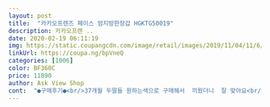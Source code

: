 ```yaml
---
layout: post 
title:  "카카오프렌즈 페이스 엄지방한장갑 HGKTG50019" 
description: 카카오프렌 ..
date: 2020-02-19 06:11:19 
img: https://static.coupangcdn.com/image/retail/images/2019/11/04/11/6/68d6332b-ff3e-4d59-88c0-a16a01ac8a82.jpg 
linkUrl: https://coupa.ng/bpVneQ 
categories: [1006] 
color: BF360C 
price: 11890 
author: Ask View Shop 
cont:  "●구매후기●<br/>37개월 두딸들 원하는색으로 구매해서  끼웠더니  잘 맞아요<br/>4살? 5살?  아기정도나.<br/>.<br/>맞을크기입니다.<br/>.<br/><br/>5살 아이 손에 약간 크네요<br/>99센티 14키로 마른손 여아들<br/>그러니벗겨지진않고<br/>그리고 고리가 오래된건가.<br/>.<br/>묶어놓은? 끈? 자국이 있어서 구멍난것같았어요ㅎ<br/>내년도 사용가능할가같아요!!~<br/>너무좋아요<br/>대신 손가락넣고 이런건몰라 의미가  없네요ㅠㅠ<br/>더크면잘쓰겠죠~~~~<br/>방수는잘됩니다.<br/><br/>방수되는장갑을찾고.<br/>.<br/>빨리필요해서 로켓배송해야되서 이걸 픽 했어요~<br/>벨크로가 있어서 손에서 빠지진않아요<br/>안감이 부드러운 융모털이라 애기들 손  안말리고 쏙 잘들어가네요<br/>일단.<br/>.<br/>애기는 넘나커요.<br/><br/>입구? 들어가는 쪽이 좀 작은 편인것같아요.<br/><br/>저희 애기 넘나 커서 자꾸벗겨져서 장갑끼고 난 뒤에 패딩입었어요.<br/>.<br/><br/>저희아기는23개월입니다.<br/>남자아기<br/>텍 제거하고 보니 얼룩이 있어서 별하나 빼요 ㅡㅡ;;<br/>37개월 두딸들 원하는색으로 구매해서  끼웠더니  잘 맞아요<br/>4살? 5살?  아기정도나.<br/>.<br/>맞을크기입니다.<br/>.<br/><br/>5살 아이 손에 약간 크네요<br/>99센티 14키로 마른손 여아들<br/>그러니벗겨지진않고<br/>그리고 고리가 오래된건가.<br/>.<br/>묶어놓은? 끈? 자국이 있어서 구멍난것같았어요ㅎ<br/>내년도 사용가능할가같아요!!~<br/>너무좋아요<br/>대신 손가락넣고 이런건몰라 의미가  없네요ㅠㅠ<br/>더크면잘쓰겠죠~~~~<br/>방수는잘됩니다.<br/><br/>방수되는장갑을찾고.<br/>.<br/>빨리필요해서 로켓배송해야되서 이걸 픽 했어요~<br/>벨크로가 있어서 손에서 빠지진않아요<br/>안감이 부드러운 융모털이라 애기들 손  안말리고 쏙 잘들어가네요<br/>일단.<br/>.<br/>애기는 넘나커요.<br/><br/>입구? 들어가는 쪽이 좀 작은 편인것같아요.<br/><br/>저희 애기 넘나 커서 자꾸벗겨져서 장갑끼고 난 뒤에 패딩입었어요.<br/>.<br/><br/>저희아기는23개월입니다.<br/>남자아기<br/>텍 제거하고 보니 얼룩이 있어서 별하나 빼요 ㅡㅡ;;<br/>37개월 두딸들 원하는색으로 구매해서  끼웠더니  잘 맞아요<br/>4살? 5살?  아기정도나.<br/>.<br/>맞을크기입니다.<br/>.<br/><br/>5살 아이 손에 약간 크네요<br/>99센티 14키로 마른손 여아들<br/>그러니벗겨지진않고<br/>그리고 고리가 오래된건가.<br/>.<br/>묶어놓은? 끈? 자국이 있어서 구멍난것같았어요ㅎ<br/>내년도 사용가능할가같아요!!~<br/>너무좋아요<br/>대신 손가락넣고 이런건몰라 의미가  없네요ㅠㅠ<br/>더크면잘쓰겠죠~~~~<br/>방수는잘됩니다.<br/><br/>방수되는장갑을찾고.<br/>.<br/>빨리필요해서 로켓배송해야되서 이걸 픽 했어요~<br/>벨크로가 있어서 손에서 빠지진않아요<br/>안감이 부드러운 융모털이라 애기들 손  안말리고 쏙 잘들어가네요<br/>일단.<br/>.<br/>애기는 넘나커요.<br/><br/>입구? 들어가는 쪽이 좀 작은 편인것같아요.<br/><br/>저희 애기 넘나 커서 자꾸벗겨져서 장갑끼고 난 뒤에 패딩입었어요.<br/>.<br/><br/>저희아기는23개월입니다.<br/>남자아기<br/>텍 제거하고 보니 얼룩이 있어서 별하나 빼요 ㅡㅡ;;<br/>" 
---
```

